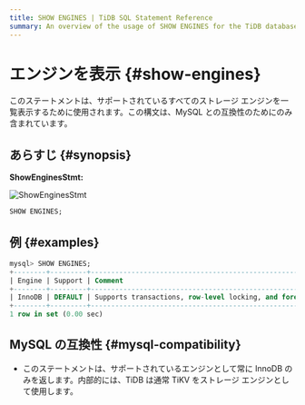 ```yaml
---
title: SHOW ENGINES | TiDB SQL Statement Reference
summary: An overview of the usage of SHOW ENGINES for the TiDB database.
---
```


# エンジンを表示 {#show-engines}

このステートメントは、サポートされているすべてのストレージ エンジンを一覧表示するために使用されます。この構文は、MySQL との互換性のためにのみ含まれています。

## あらすじ {#synopsis}

**ShowEnginesStmt:**

![ShowEnginesStmt](https://download.pingcap.com/images/docs/sqlgram/ShowEnginesStmt.png)

```sql
SHOW ENGINES;
```

## 例 {#examples}

```sql
mysql> SHOW ENGINES;
+--------+---------+------------------------------------------------------------+--------------+------+------------+
| Engine | Support | Comment                                                    | Transactions | XA   | Savepoints |
+--------+---------+------------------------------------------------------------+--------------+------+------------+
| InnoDB | DEFAULT | Supports transactions, row-level locking, and foreign keys | YES          | YES  | YES        |
+--------+---------+------------------------------------------------------------+--------------+------+------------+
1 row in set (0.00 sec)
```

## MySQL の互換性 {#mysql-compatibility}

-   このステートメントは、サポートされているエンジンとして常に InnoDB のみを返します。内部的には、TiDB は通常 TiKV をストレージ エンジンとして使用します。

